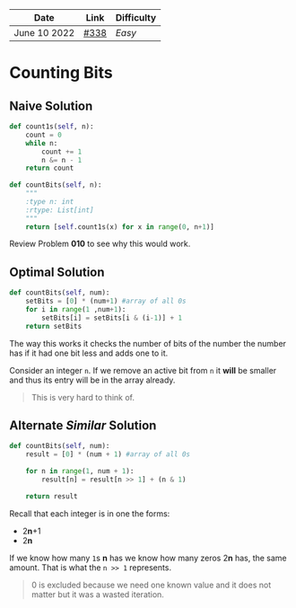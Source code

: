 | **Date**     | **Link**                                             | Difficulty |
| ------------ | ---------------------------------------------------- | ---------- |
| June 10 2022 | [#338](https://leetcode.com/problems/counting-bits/) | *Easy*     |

# Counting Bits
## Naive Solution
```py
def count1s(self, n):
	count = 0
	while n:
		count += 1
		n &= n - 1
	return count
    
def countBits(self, n):
	"""
	:type n: int
    :rtype: List[int]
    """
    return [self.count1s(x) for x in range(0, n+1)]
```

Review Problem **010** to see why this would work. 

## Optimal Solution
```py
def countBits(self, num):
	setBits = [0] * (num+1) #array of all 0s
	for i in range(1 ,num+1):
		setBits[i] = setBits[i & (i-1)] + 1
	return setBits
```

The way this works it checks the number of bits of the number the number has if it had one bit less and adds one to it. 

Consider an integer `n`. If we remove an active bit from `n` it **will** be smaller and thus its entry will be in the array already. 

> This is very hard to think of. 

## Alternate *Similar* Solution 
```py
def countBits(self, num):
	result = [0] * (num + 1) #array of all 0s
    
	for n in range(1, num + 1):
    	result[n] = result[n >> 1] + (n & 1)
            
	return result
```

Recall that each integer is in one the forms:
+ 2**n**+1
+ 2**n**

If we know how many `1`s **n** has we know how many zeros 2**n** has, the same amount. That is what the `n >> 1` represents. 

> 0 is excluded because we need one known value and it does not matter but it was a wasted iteration. 